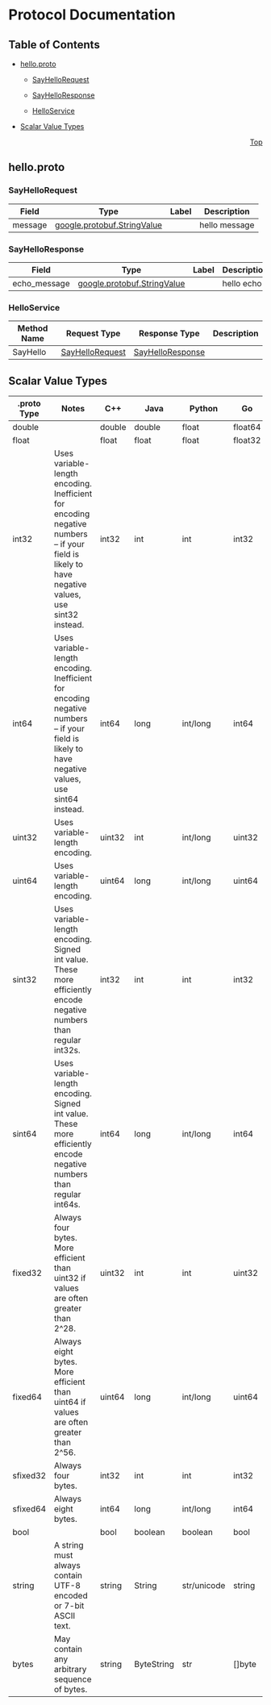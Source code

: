 # Protocol Documentation
<a name="top"></a>

## Table of Contents

- [hello.proto](#hello.proto)
    - [SayHelloRequest](#skeleton.basic.hello.v1.SayHelloRequest)
    - [SayHelloResponse](#skeleton.basic.hello.v1.SayHelloResponse)
  
    - [HelloService](#skeleton.basic.hello.v1.HelloService)
  
- [Scalar Value Types](#scalar-value-types)



<a name="hello.proto"></a>
<p align="right"><a href="#top">Top</a></p>

## hello.proto



<a name="skeleton.basic.hello.v1.SayHelloRequest"></a>

### SayHelloRequest



| Field | Type | Label | Description |
| ----- | ---- | ----- | ----------- |
| message | [google.protobuf.StringValue](#google.protobuf.StringValue) |  | hello message |






<a name="skeleton.basic.hello.v1.SayHelloResponse"></a>

### SayHelloResponse



| Field | Type | Label | Description |
| ----- | ---- | ----- | ----------- |
| echo_message | [google.protobuf.StringValue](#google.protobuf.StringValue) |  | hello echo |





 

 

 


<a name="skeleton.basic.hello.v1.HelloService"></a>

### HelloService


| Method Name | Request Type | Response Type | Description |
| ----------- | ------------ | ------------- | ------------|
| SayHello | [SayHelloRequest](#skeleton.basic.hello.v1.SayHelloRequest) | [SayHelloResponse](#skeleton.basic.hello.v1.SayHelloResponse) |  |

 



## Scalar Value Types

| .proto Type | Notes | C++ | Java | Python | Go | C# | PHP | Ruby |
| ----------- | ----- | --- | ---- | ------ | -- | -- | --- | ---- |
| <a name="double" /> double |  | double | double | float | float64 | double | float | Float |
| <a name="float" /> float |  | float | float | float | float32 | float | float | Float |
| <a name="int32" /> int32 | Uses variable-length encoding. Inefficient for encoding negative numbers – if your field is likely to have negative values, use sint32 instead. | int32 | int | int | int32 | int | integer | Bignum or Fixnum (as required) |
| <a name="int64" /> int64 | Uses variable-length encoding. Inefficient for encoding negative numbers – if your field is likely to have negative values, use sint64 instead. | int64 | long | int/long | int64 | long | integer/string | Bignum |
| <a name="uint32" /> uint32 | Uses variable-length encoding. | uint32 | int | int/long | uint32 | uint | integer | Bignum or Fixnum (as required) |
| <a name="uint64" /> uint64 | Uses variable-length encoding. | uint64 | long | int/long | uint64 | ulong | integer/string | Bignum or Fixnum (as required) |
| <a name="sint32" /> sint32 | Uses variable-length encoding. Signed int value. These more efficiently encode negative numbers than regular int32s. | int32 | int | int | int32 | int | integer | Bignum or Fixnum (as required) |
| <a name="sint64" /> sint64 | Uses variable-length encoding. Signed int value. These more efficiently encode negative numbers than regular int64s. | int64 | long | int/long | int64 | long | integer/string | Bignum |
| <a name="fixed32" /> fixed32 | Always four bytes. More efficient than uint32 if values are often greater than 2^28. | uint32 | int | int | uint32 | uint | integer | Bignum or Fixnum (as required) |
| <a name="fixed64" /> fixed64 | Always eight bytes. More efficient than uint64 if values are often greater than 2^56. | uint64 | long | int/long | uint64 | ulong | integer/string | Bignum |
| <a name="sfixed32" /> sfixed32 | Always four bytes. | int32 | int | int | int32 | int | integer | Bignum or Fixnum (as required) |
| <a name="sfixed64" /> sfixed64 | Always eight bytes. | int64 | long | int/long | int64 | long | integer/string | Bignum |
| <a name="bool" /> bool |  | bool | boolean | boolean | bool | bool | boolean | TrueClass/FalseClass |
| <a name="string" /> string | A string must always contain UTF-8 encoded or 7-bit ASCII text. | string | String | str/unicode | string | string | string | String (UTF-8) |
| <a name="bytes" /> bytes | May contain any arbitrary sequence of bytes. | string | ByteString | str | []byte | ByteString | string | String (ASCII-8BIT) |


